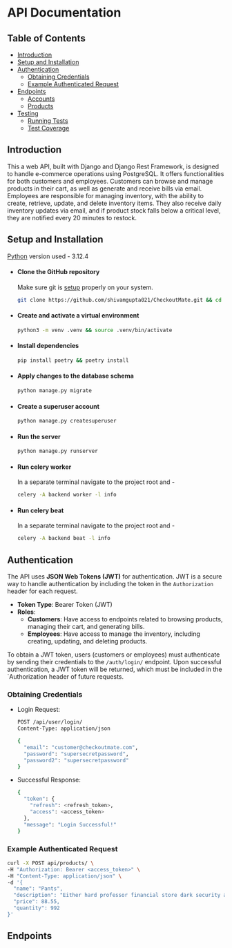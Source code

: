 # API Documentation

## Table of Contents

- [Introduction](#introduction)
- [Setup and Installation](#setup-and-installation)
- [Authentication](#authentication)
    - [Obtaining Credentials](#obtaining-credentials)
    - [Example Authenticated Request](#example-authenticated-request)
- [Endpoints](#endpoints)
    - [Accounts](#accounts)
    - [Products](#products)
- [Testing](#testing)
    - [Running Tests](#running-tests)
    - [Test Coverage](#test-coverage)

## Introduction

This a web API, built with Django and Django Rest Framework, is designed to handle e-commerce operations using
PostgreSQL.
It offers functionalities for both customers and employees. Customers can browse and manage products in their cart, as
well as generate and receive bills via email. Employees are responsible for managing inventory, with the ability to
create, retrieve, update, and delete inventory items. They also receive daily inventory updates via email, and if
product stock falls below a critical level, they are notified every 20 minutes to restock.

## Setup and Installation

[Python](https://www.python.org/downloads/release/python-3124/) version used - 3.12.4

- #### Clone the GitHub repository

  Make sure git is [setup](https://www.theodinproject.com/lessons/foundations-setting-up-git) properly on your system.

   ```bash
   git clone https://github.com/shivamgupta021/CheckoutMate.git && cd CheckoutMate
   ```

- #### Create and activate a virtual environment
   ```bash
   python3 -m venv .venv && source .venv/bin/activate
   ```

- #### Install dependencies
   ```bash
   pip install poetry && poetry install
   ```

- #### Apply changes to the database schema
   ```bash
   python manage.py migrate
   ```

- #### Create a superuser account
   ```bash
   python manage.py createsuperuser
   ```

- #### Run the server
   ```bash
   python manage.py runserver
   ```
- #### Run celery worker
  In a separate terminal navigate to the project root and -
   ```bash
   celery -A backend worker -l info
   ```
- #### Run celery beat
  In a separate terminal navigate to the project root and -
   ```bash
   celery -A backend beat -l info
   ```

## Authentication

The API uses **JSON Web Tokens (JWT)** for authentication. JWT is a secure way to handle authentication by including the
token in the `Authorization` header for each request.

- **Token Type**: Bearer Token (JWT)
- **Roles**:
    - **Customers**: Have access to endpoints related to browsing products, managing their cart, and generating bills.
    - **Employees**: Have access to manage the inventory, including creating, updating, and deleting products.

To obtain a JWT token, users (customers or employees) must authenticate by sending their credentials to
the `/auth/login/` endpoint. Upon successful authentication, a JWT token will be returned, which must be included in
the `Authorization header of future requests.

### Obtaining Credentials

- Login Request:

    ```bash
    POST /api/user/login/
    Content-Type: application/json
    
    {
      "email": "customer@checkoutmate.com",
      "password": "supersecretpassword",
      "password2": "supersecretpassword"
    }
    ```
- Successful Response:

    ```bash
    {
      "token": {
        "refresh": <refresh_token>,
        "access": <access_token>
      },
      "message": "Login Successful!"
    }
    ```

### Example Authenticated Request

  ```bash
  curl -X POST api/products/ \
  -H "Authorization: Bearer <access_token>" \
  -H "Content-Type: application/json" \
  -d '{
    "name": "Pants",
    "description": "Either hard professor financial store dark security agency. Audience important determine a.",
    "price": 88.55,
    "quantity": 992
  }'
  ```

## Endpoints

